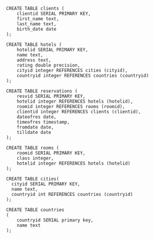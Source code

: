     CREATE TABLE clients (
        clientid SERIAL PRIMARY KEY,
        first_name text,
        last_name text,
        birth_date date
    );
    
    CREATE TABLE hotels (
        hotelid SERIAL PRIMARY KEY,
        name text,
        address text,
        rating double precision,
        cityid integer REFERENCES cities (cityid), 
        countryid integer REFERENCES countries (countryid)
    );

    CREATE TABLE reservations (
        resvid SERIAL PRIMARY KEY,
        hotelid integer REFERENCES hotels (hotelid),
        roomid integer REFERENCES rooms (roomid),
        clientid integer REFERENCES clients (clientid),
        dateofres date,
        timeofres timestamp,
        fromdate date,
        tilldate date
    );

    CREATE TABLE rooms (
        roomid SERIAL PRIMARY KEY,
        class integer,
        hotelid integer REFERENCES hotels (hotelid)
    );
    
    CREATE TABLE cities(
      cityid SERIAL PRIMARY KEY,
      name text,
      countryid int REFERENCES countries (countryid)
    );
    
    CREATE TABLE countries
    (
    	countryid SERIAL primary key,
    	name text
    );